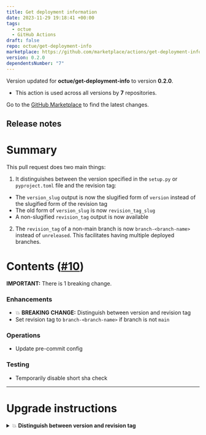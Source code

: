 ```yaml
---
title: Get deployment information
date: 2023-11-29 19:18:41 +00:00
tags:
  - octue
  - GitHub Actions
draft: false
repo: octue/get-deployment-info
marketplace: https://github.com/marketplace/actions/get-deployment-information
version: 0.2.0
dependentsNumber: "7"
---
```



Version updated for **octue/get-deployment-info** to version **0.2.0**.
- This action is used across all versions by **7** repositories.

Go to the [GitHub Marketplace](https://github.com/marketplace/actions/get-deployment-information) to find the latest changes.

## Release notes

# Summary
This pull request does two main things:
1. It distinguishes between the version specified in the `setup.py` or `pyproject.toml` file and the revision tag:
  - The `version_slug` output is now the slugified form of `version` instead of the slugified form of the revision tag
  - The old form of `version_slug` is now `revision_tag_slug` 
  - A non-slugified `revision_tag` output is now available
2. The `revision_tag` of a non-main branch is now `branch-<branch-name>` instead of `unreleased`. This facilitates having multiple deployed branches.

<!--- SKIP AUTOGENERATED NOTES --->
# Contents ([#10](https://github.com/octue/get-deployment-info/pull/10))

**IMPORTANT:** There is 1 breaking change.

### Enhancements
- 💥 **BREAKING CHANGE:** Distinguish between version and revision tag
- Set revision tag to `branch-<branch-name>` if branch is not `main`

### Operations
- Update pre-commit config

### Testing
- Temporarily disable short sha check

---
# Upgrade instructions
<details>
<summary>💥 <b>Distinguish between version and revision tag</b></summary>

Use `revision_tag_slug` instead of `version_slug` to get the same value
</details>

<!--- END AUTOGENERATED NOTES --->
